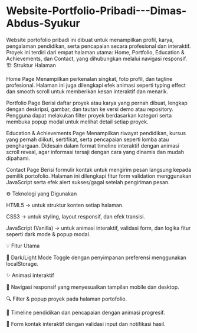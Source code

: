 # Website-Portfolio-Pribadi---Dimas-Abdus-Syukur
Website portofolio pribadi ini dibuat untuk menampilkan profil, karya, pengalaman pendidikan, serta pencapaian secara profesional dan interaktif. Proyek ini terdiri dari empat halaman utama: Home, Portfolio, Education &amp; Achievements, dan Contact, yang dihubungkan melalui navigasi responsif.
🏗️ Struktur Halaman

Home Page
Menampilkan perkenalan singkat, foto profil, dan tagline profesional. Halaman ini juga dilengkapi efek animasi seperti typing effect dan smooth scroll untuk memberikan kesan interaktif dan menarik.

Portfolio Page
Berisi daftar proyek atau karya yang pernah dibuat, lengkap dengan deskripsi, gambar, dan tautan ke versi demo atau repository. Pengguna dapat melakukan filter proyek berdasarkan kategori serta membuka popup modal untuk melihat detail setiap proyek.

Education & Achievements Page
Menampilkan riwayat pendidikan, kursus yang pernah diikuti, sertifikat, serta pencapaian seperti lomba atau penghargaan. Didesain dalam format timeline interaktif dengan animasi scroll reveal, agar informasi tersaji dengan cara yang dinamis dan mudah dipahami.

Contact Page
Berisi formulir kontak untuk mengirim pesan langsung kepada pemilik portofolio. Halaman ini dilengkapi fitur form validation menggunakan JavaScript serta efek alert sukses/gagal setelah pengiriman pesan.

⚙️ Teknologi yang Digunakan

HTML5 → untuk struktur konten setiap halaman.

CSS3 → untuk styling, layout responsif, dan efek transisi.

JavaScript (Vanilla) → untuk animasi interaktif, validasi form, dan logika fitur seperti dark mode & popup modal.

💡 Fitur Utama

🌙 Dark/Light Mode Toggle dengan penyimpanan preferensi menggunakan localStorage.

✨ Animasi interaktif

🧭 Navigasi responsif yang menyesuaikan tampilan mobile dan desktop.

🔍 Filter & popup proyek pada halaman portofolio.

🏅 Timeline pendidikan dan pencapaian dengan animasi progresif.

📩 Form kontak interaktif dengan validasi input dan notifikasi hasil.
